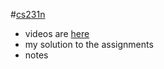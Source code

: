 #[cs231n](http://cs231n.stanford.edu/)

* videos are [here](https://www.youtube.com/playlist?list=PLLvH2FwAQhnpj1WEB-jHmPuUeQ8mX-XXG)
* my solution to the assignments
* notes
